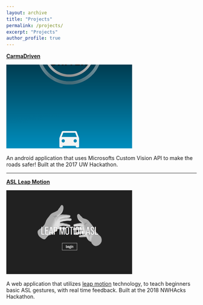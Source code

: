 ```yaml
---
layout: archive
title: "Projects"
permalink: /projects/
excerpt: "Projects"
author_profile: true
---
```


[**CarmaDriven**](https://devpost.com/software/carmadriven)

![CarmaDriven App Homepage](../images/carmadriven.png)

An android application that uses Microsofts Custom Vision API to make the roads safer! Built at the 2017 UW Hackathon.

------

[**ASL Leap Motion**](https://devpost.com/software/nwhacksredo)

![Leap Motion Hands](../images/leapmotion.png)

A web application that utilizes [leap motion](https://www.leapmotion.com/technology/) technology, to teach beginners basic ASL gestures, with real time feedback. Built at the 2018 NWHAcks Hackathon.
